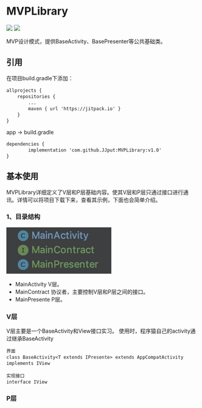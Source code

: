 # MVPLibrary
![](https://img.shields.io/badge/release-v1.0-green.svg)  ![](https://img.shields.io/badge/%E4%BD%9C%E8%80%85-JJput-brightgreen.svg)

MVP设计模式，提供BaseActivity、BasePresenter等公共基础类。


## 引用

在项目build.gradle下添加：

	allprojects {
		repositories {
			...
			maven { url 'https://jitpack.io' }
		}
	}

app -> build.gradle

	dependencies {
	        implementation 'com.github.JJput:MVPLibrary:v1.0'
	}

## 基本使用
MVPLibrary详细定义了V层和P层基础内容。使其V层和P层只通过接口进行通讯。详情可以将项目下载下来，查看其示例，下面也会简单介绍。

### 1、目录结构

![](https://github.com/JJput/MVPLibrary/blob/master/app/src/main/res/drawable/img1.png?raw=true)




* MainActivity V层。
* MainContract 协议者，主要控制V层和P层之间的接口。
* MainPresente P层。





### V层

V层主要是一个BaseActivity和View接口实习。
使用时，程序猿自己的activity通过继承BaseActivity

    界面
    class BaseActivity<T extends IPresente> extends AppCompatActivity implements IView
    
    实现接口
    interface IView

### P层




